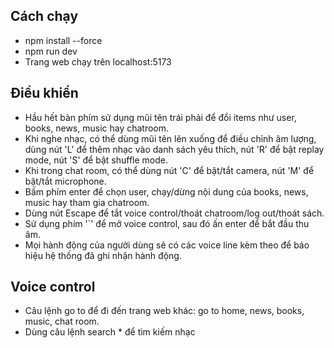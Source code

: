 ## Cách chạy
  - npm install --force
  - npm run dev
  - Trang web chạy trên localhost:5173
## Điều khiển
  - Hầu hết bàn phím sử dụng mũi tên trái phải để đổi items như user, books, news, music hay chatroom.
  - Khi nghe nhạc, có thể dùng mũi tên lên xuống để điều chỉnh âm lượng, dùng nút 'L' để thêm nhạc vào danh sách yêu thích, nút 'R' để bật replay mode, nút 'S' để bật shuffle mode.
  - Khi trong chat room, có thể dùng nút 'C' để bật/tắt camera, nút 'M' để bật/tắt microphone.
  - Bấm phím enter để chọn user, chạy/dừng nội dung của books, news, music hay tham gia chatroom.
  - Dùng nút Escape để tắt voice control/thoát chatroom/log out/thoát sách.
  - Sử dụng phím '`' để mở voice control, sau đó ấn enter để bắt đầu thu âm.
  - Mọi hành động của người dùng sẽ có các voice line kèm theo để báo hiệu hệ thống đã ghi nhận hành động.
## Voice control
  - Câu lệnh go to để đi đến trang web khác: go to home, news, books, music, chat room.
  - Dùng câu lệnh search * để tìm kiếm nhạc
